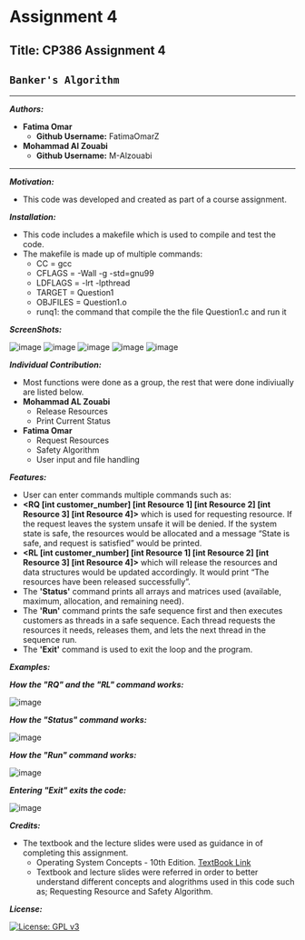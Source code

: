 # Assignment 4

## Title: CP386 Assignment 4 
## `Banker's Algorithm`

***********************************
 ***Authors:***
  - **Fatima Omar** 
      - **Github Username:** FatimaOmarZ
  - **Mohammad Al Zouabi**
      - **Github Username:** M-Alzouabi
***********************************
***Motivation:***
  - This code was developed and created as part of a course assignment.

***Installation:***
  - This code includes a makefile which is used to compile and test the code.
  - The makefile is made up of multiple commands:
      - CC = gcc
      - CFLAGS = -Wall -g -std=gnu99
      - LDFLAGS = -lrt -lpthread
      - TARGET = Question1  
      - OBJFILES = Question1.o 
      - runq1: the command that compile the the file Question1.c and run it


***ScreenShots:***

![image](https://user-images.githubusercontent.com/87793706/127729563-f3ad3f18-8f2b-4494-94cf-ded3e6845084.png)
![image](https://user-images.githubusercontent.com/87793706/127729584-bee5cfbd-54f6-407e-ab41-a978db5d6448.png)
![image](https://user-images.githubusercontent.com/87793706/127729601-0df28d6c-0a9b-44d7-96aa-484bc4db8856.png)
![image](https://user-images.githubusercontent.com/87793706/127729626-21fdf5e6-3146-4ffe-bcbd-e1f2552db205.png)
![image](https://user-images.githubusercontent.com/87793706/127729635-046b740c-f227-4f03-9746-7bbc1d409b26.png)

***Individual Contribution:***
  - Most functions were done as a group, the rest that were done indiviually are listed below.
  - **Mohammad AL Zouabi**
     - Release Resources
     - Print Current Status
  - **Fatima Omar**
     - Request Resources
     - Safety Algorithm
     - User input and file handling

***Features:***
- User can enter commands multiple commands such as:
- **<RQ [int customer_number] [int Resource 1] [int Resource 2] [int Resource 3] [int Resource 4]>** which is used for requesting resource. If the request leaves the system unsafe it will be denied. If the system state is safe, the resources would be allocated and a message “State is safe, and request is satisfied” would be printed.
- **<RL [int customer_number] [int Resource 1] [int Resource 2] [int Resource 3] [int Resource 4]>** which will release the resources and data structures would be updated accordingly. It would print “The resources have been released successfully”.
- The **'Status'** command prints all arrays and matrices used (available, maximum, allocation, and remaining need).
- The **'Run'** command prints the safe sequence first and then executes customers as threads in a safe sequence. Each thread requests the resources it needs, releases them, and lets the next thread in the sequence run.
- The **'Exit'** command is used to exit the loop and the program.


***Examples:***

***How the "RQ" and the "RL" command works:***

![image](https://user-images.githubusercontent.com/87793706/127747415-f87310ee-4ca6-4290-a090-4cc0f482c12d.png)

***How the "Status" command works:***

![image](https://user-images.githubusercontent.com/87793706/127747469-1406ae94-c745-4764-8e80-acabc659f02d.png)

***How the "Run" command works:***

![image](https://user-images.githubusercontent.com/87793706/127747529-d0d93af7-2505-46a7-b98a-7e6b75129473.png)

***Entering "Exit" exits the code:***

![image](https://user-images.githubusercontent.com/87793706/127747558-50631fe8-9550-4ef6-8872-844730387861.png)


***Credits:***
  - The textbook and the lecture slides were used as guidance in of completing this assignment.
     - Operating System Concepts - 10th Edition. [TextBook Link](https://codex.cs.yale.edu/avi/os-book/OS10/index.html)
     - Textbook and lecture slides were referred in order to better understand different concepts and alogrithms used in this code such as; Requesting Resource and Safety Algorithm.

***License:***

[![License: GPL v3](https://img.shields.io/badge/License-GPLv3-blue.svg)](https://www.gnu.org/licenses/gpl-3.0)
